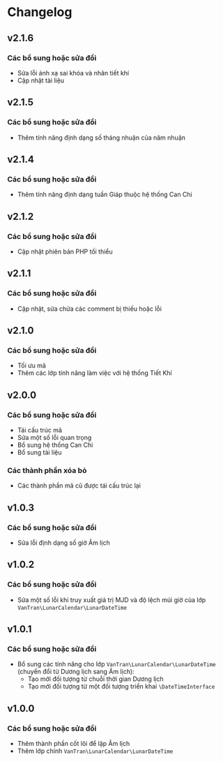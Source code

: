 # Changelog

## v2.1.6

### Các bổ sung hoặc sửa đổi

- Sửa lỗi ánh xạ sai khóa và nhãn tiết khí
- Cập nhật tài liệu

## v2.1.5

### Các bổ sung hoặc sửa đổi

- Thêm tính năng định dạng số tháng nhuận của năm nhuận

## v2.1.4

### Các bổ sung hoặc sửa đổi

- Thêm tính năng định dạng tuần Giáp thuộc hệ thống Can Chi

## v2.1.2

### Các bổ sung hoặc sửa đổi

- Cập nhật phiên bản PHP tối thiểu

## v2.1.1

### Các bổ sung hoặc sửa đổi

- Cập nhật, sửa chửa các comment bị thiếu hoặc lỗi

## v2.1.0

### Các bổ sung hoặc sửa đổi

- Tối ưu mã
- Thêm các lớp tính năng làm việc với hệ thống Tiết Khí

## v2.0.0

### Các bổ sung hoặc sửa đổi

- Tái cấu trúc mã
- Sửa một số lỗi quan trọng
- Bổ sung hệ thống Can Chi
- Bổ sung tài liệu

### Các thành phần xóa bỏ

- Các thành phần mã cũ được tái cấu trúc lại

## v1.0.3

### Các bổ sung hoặc sửa đổi

- Sửa lỗi định dạng số giờ Âm lịch

## v1.0.2

### Các bổ sung hoặc sửa đổi

- Sửa một số lỗi khi truy xuất giá trị MJD và độ lệch múi giờ của lớp `VanTran\LunarCalendar\LunarDateTime`

## v1.0.1

### Các bổ sung hoặc sửa đổi

- Bổ sung các tính năng cho lớp `VanTran\LunarCalendar\LunarDateTime` (chuyển đổi từ Dương lịch sang Âm lịch):
  - Tạo mới đối tượng từ chuỗi thời gian Dương lịch
  - Tạo mới đối tượng từ một đối tượng triển khai `\DateTimeInterface`

## v1.0.0

### Các bổ sung hoặc sửa đổi

- Thêm thành phần cốt lõi để lập Âm lịch
- Thêm lớp chính `VanTran\LunarCalendar\LunarDateTime`
